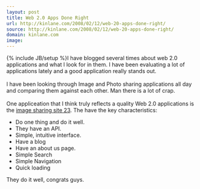 ```yaml
---
layout: post
title: Web 2.0 Apps Done Right
url: http://kinlane.com/2008/02/12/web-20-apps-done-right/
source: http://kinlane.com/2008/02/12/web-20-apps-done-right/
domain: kinlane.com
image: 
---
```

{% include JB/setup %}I have blogged several times about web 2.0 applications and what I look for in them. I have been evaluating a lot of applications lately and a good application really stands out.<br />
<br />
I have been looking through Image and Photo sharing applications all day and comparing them against each other. Man there is a lot of crap.<br />
<br />
One appliceation that I think truly reflects a quality Web 2.0 applications is the <a href="http://www.23hq.com/">image sharing site 23</a>. The have the key characteristics:<br />
<ul class="mainlist">
     <li>Do one thing and do it well.
     </li>
     <li>They have an API.
     </li>
     <li>Simple, intuitive interface.
     </li>
     <li>Have a blog
     </li>
     <li>Have an about us page.
     </li>
     <li>Simple Search
     </li>
     <li>Simple Navigation
     </li>
     <li>Quick loading<br />
     </li>
</ul>They do it well, congrats guys.